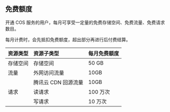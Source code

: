 ## 免费额度

开通 COS 服务的用户，每月可享受一定量的免费存储空间、免费流量、免费请求数目。

每月计费时，会先抵扣免费额度，超出部分再进行后付费结算。

| 资源类型 | 资源子类型        | 每月免费额度 |
| ---- | :----------- | ------ |
| 存储空间 | 存储空间         | 50 GB  |
| 流量   | 外网访问流量       | 10GB   |
|      | 腾讯云 CDN 回源流量 | 10GB   |
| 请求   | 读请求          | 100 万次 |
|      | 写请求          | 10 万次  |


